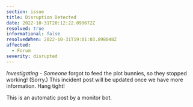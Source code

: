 ```yaml
---
section: issue
title: Disruption Detected
date: 2022-10-31T20:12:22.099672Z
resolved: true
informational: false
resolvedWhen: 2022-10-31T19:01:03.898048Z
affected:
  - Forum
severity: disrupted
---
```

*Investigating* - _Someone_ forgot to feed the plot bunnies, so they stopped working! (Sorry.) This incident post will be updated once we have more information. Hang tight!

This is an automatic post by a monitor bot.
        